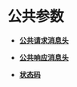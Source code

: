 # 公共参数<a name="ZH-CN_TOPIC_0096010421"></a>

-   **[公共请求消息头](公共请求消息头.md)**  

-   **[公共响应消息头](公共响应消息头.md)**  

-   **[状态码](状态码.md)**  


